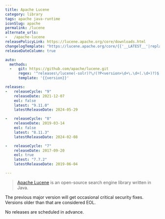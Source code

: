 ```yaml
---
title: Apache Lucene
category: library
tags: apache java-runtime
iconSlug: apache
permalink: /lucene
alternate_urls:
-   /apache-lucene
releasePolicyLink: https://lucene.apache.org/core/downloads.html
changelogTemplate: "https://lucene.apache.org/core/{{'__LATEST__'|replace:'.','_'}}/changes/Changes.html"
releaseDateColumn: true

auto:
  methods:
  -   git: https://github.com/apache/lucene.git
      regex: '^releases\/lucene(-solr)?\/(?P<version>\d+\.\d+(.\d+)?)$'
      template: '{{version}}'

releases:
-   releaseCycle: "9"
    releaseDate: 2021-12-07
    eol: false
    latest: "9.11.0"
    latestReleaseDate: 2024-05-29

-   releaseCycle: "8"
    releaseDate: 2019-03-14
    eol: false
    latest: "8.11.3"
    latestReleaseDate: 2024-02-08

-   releaseCycle: "7"
    releaseDate: 2017-09-20
    eol: true
    latest: "7.7.2"
    latestReleaseDate: 2019-06-04

---
```


> [Apache Lucene](https://lucene.apache.org/) is an open-source search engine library written in Java.

The previous major version will get occasional critical security fixes.
Versions older than that are considered EOL.

No releases are scheduled in advance.

